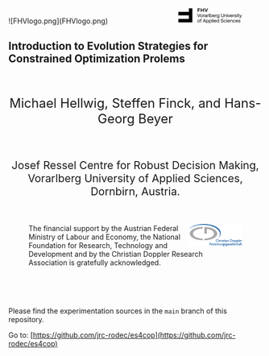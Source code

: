  
<figure><img src="/FHVlogo.png" align="right" style="display: block; margin: auto;" width=30%></figure>
<br>
![FHVlogo.png](FHVlogo.png)
<h2>Introduction to Evolution Strategies for  Constrained Optimization Prolems </h2>
<br>  
<p style="text-align:center;font-size: 19pt">Michael Hellwig, Steffen Finck, and Hans-Georg Beyer</p>
<br>
<p style="text-align:center;font-size: 16pt">Josef Ressel Centre for Robust Decision Making, Vorarlberg University of Applied Sciences, Dornbirn, Austria.</p>

<br>
<figure>
    <img src="CDGlogo.png" align="right" class="center" width=25%>
    <figcaption>The financial support by the Austrian Federal Ministry of Labour and Economy, the National Foundation for Research, Technology and Development and by the Christian Doppler Research Association is gratefully acknowledged.
    </figcaption>
</figure>  

<br>
<br>
<br>

Please find the experimentation sources in the `main` branch of this repository.<br>

Go to: [https://github.com/jrc-rodec/es4cop](https://github.com/jrc-rodec/es4cop)
